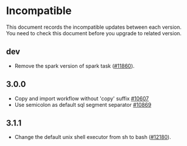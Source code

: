 # Incompatible

This document records the incompatible updates between each version. You need to check this document before you upgrade to related version.

## dev

* Remove the spark version of spark task ([#11860](https://github.com/apache/dolphinscheduler/pull/11860)).

## 3.0.0

* Copy and import workflow without 'copy' suffix [#10607](https://github.com/apache/dolphinscheduler/pull/10607)
* Use semicolon as default sql segment separator [#10869](https://github.com/apache/dolphinscheduler/pull/10869)

## 3.1.1

* Change the default unix shell executor from sh to bash ([#12180](https://github.com/apache/dolphinscheduler/pull/12180)).

